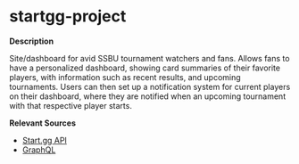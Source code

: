 # startgg-project

**Description**

Site/dashboard for avid SSBU tournament watchers and fans.
Allows fans to have a personalized dashboard, showing card summaries of their favorite players, with information
such as recent results, and upcoming tournaments. Users can then set up a notification system for current players on their dashboard, where they are notified when an upcoming tournament with that respective player starts. 

**Relevant Sources**
- [Start.gg API](https://developer.start.gg/docs/intro/)
- [GraphQL](https://graphql.org/)

